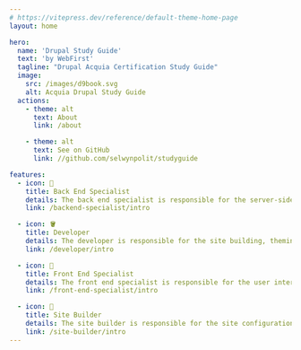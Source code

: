 ```yaml
---
# https://vitepress.dev/reference/default-theme-home-page
layout: home

hero:
  name: 'Drupal Study Guide'
  text: 'by WebFirst'
  tagline: "Drupal Acquia Certification Study Guide"
  image:
    src: /images/d9book.svg
    alt: Acquia Drupal Study Guide
  actions:
    - theme: alt
      text: About
      link: /about

    - theme: alt
      text: See on GitHub
      link: //github.com/selwynpolit/studyguide

features:
  - icon: 🎯
    title: Back End Specialist
    details: The back end specialist is responsible for the server-side web application logic and integration of the work front-end developers do.
    link: /backend-specialist/intro

  - icon: 🪣
    title: Developer
    details: The developer is responsible for the site building, theming, and custom module development.
    link: /developer/intro

  - icon: 🔢
    title: Front End Specialist
    details: The front end specialist is responsible for the user interface and user experience of the website.
    link: /front-end-specialist/intro

  - icon: 🧱
    title: Site Builder
    details: The site builder is responsible for the site configuration, content types, views, and other site building tasks.
    link: /site-builder/intro
---
```

